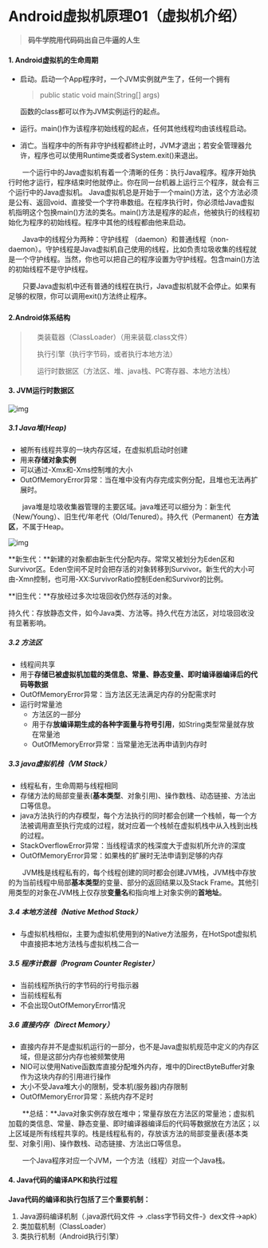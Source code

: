 # Android虚拟机原理01（虚拟机介绍）

> **码牛学院用代码码出自己牛逼的人生**

#### 1. Android虚拟机的生命周期

- 启动。启动一个App程序时，一个JVM实例就产生了，任何一个拥有

  > public static void main(String[] args)

  函数的class都可以作为JVM实例运行的起点。

- 运行。main()作为该程序初始线程的起点，任何其他线程均由该线程启动。

- 消亡。当程序中的所有非守护线程都终止时，JVM才退出；若安全管理器允许，程序也可以使用Runtime类或者System.exit()来退出。

　　一个运行中的Java虚拟机有着一个清晰的任务：执行Java程序。程序开始执行时他才运行，程序结束时他就停止。你在同一台机器上运行三个程序，就会有三个运行中的Java虚拟机。 Java虚拟机总是开始于一个main()方法，这个方法必须是公有、返回void、直接受一个字符串数组。在程序执行时，你必须给Java虚拟机指明这个包换main()方法的类名。main()方法是程序的起点，他被执行的线程初始化为程序的初始线程。程序中其他的线程都由他来启动。

　　Java中的线程分为两种：守护线程 （daemon）和普通线程（non-daemon）。守护线程是Java虚拟机自己使用的线程，比如负责垃圾收集的线程就是一个守护线程。当然，你也可以把自己的程序设置为守护线程。包含main()方法的初始线程不是守护线程。

　　只要Java虚拟机中还有普通的线程在执行，Java虚拟机就不会停止。如果有足够的权限，你可以调用exit()方法终止程序。

###  

#### 2.Android体系结构

> 　 类装载器（ClassLoader）（用来装载.class文件）
>
> 　  执行引擎（执行字节码，或者执行本地方法）
>
> 　 运行时数据区（方法区、堆、java栈、PC寄存器、本地方法栈）

 

#### 3. JVM运行时数据区

![img](https://img-blog.csdnimg.cn/20190429152539760.png?x-oss-process=image/watermark,type_ZmFuZ3poZW5naGVpdGk,shadow_10,text_aHR0cHM6Ly9ibG9nLmNzZG4ubmV0L2xpX3hpYW9fbWluZw==,size_16,color_FFFFFF,t_70)

##### 3.1 Java堆(Heap)

- 被所有线程共享的一块内存区域，在虚拟机启动时创建
- 用来**存储对象实例**
- 可以通过-Xmx和-Xms控制堆的大小
- OutOfMemoryError异常：当在堆中没有内存完成实例分配，且堆也无法再扩展时。

　　java堆是垃圾收集器管理的主要区域。java堆还可以细分为：新生代（New/Young）、旧生代/年老代（Old/Tenured）。持久代（Permanent）在**方法区**，不属于Heap。

![img](https://img-blog.csdnimg.cn/20190429152606825.png?x-oss-process=image/watermark,type_ZmFuZ3poZW5naGVpdGk,shadow_10,text_aHR0cHM6Ly9ibG9nLmNzZG4ubmV0L2xpX3hpYW9fbWluZw==,size_16,color_FFFFFF,t_70)

 

**新生代：**新建的对象都由新生代分配内存。常常又被划分为Eden区和Survivor区。Eden空间不足时会把存活的对象转移到Survivor。新生代的大小可由-Xmn控制，也可用-XX:SurvivorRatio控制Eden和Survivor的比例。

**旧生代：**存放经过多次垃圾回收仍然存活的对象。

持久代：存放静态文件，如今Java类、方法等。持久代在方法区，对垃圾回收没有显著影响。

##### 3.2 方法区

- 线程间共享
- 用于**存储已被虚拟机加载的类信息、常量、静态变量、即时编译器编译后的代码等数据**
- OutOfMemoryError异常：当方法区无法满足内存的分配需求时
- 运行时常量池
  - 方法区的一部分
  - 用于存**放编译期生成的各种字面量与符号引用**，如String类型常量就存放在常量池
  - OutOfMemoryError异常：当常量池无法再申请到内存时

##### 3.3 java虚拟机栈（VM Stack）

- 线程私有，生命周期与线程相同
- 存储方法的局部变量表(**基本类型**、对象引用)、操作数栈、动态链接、方法出口等信息。
- java方法执行的内存模型，每个方法执行的同时都会创建一个栈帧，每一个方法被调用直至执行完成的过程，就对应着一个栈帧在虚拟机栈中从入栈到出栈的过程。
- StackOverflowError异常：当线程请求的栈深度大于虚拟机所允许的深度
- OutOfMemoryError异常：如果栈的扩展时无法申请到足够的内存

　　JVM栈是线程私有的，每个线程创建的同时都会创建JVM栈，JVM栈中存放的为当前线程中局部**基本类型**的变量、部分的返回结果以及Stack Frame。其他引用类型的对象在JVM栈上仅存放**变量名**和指向堆上对象实例的**首地址**。

##### 3.4 本地方法栈（Native Method Stack）

- 与虚拟机栈相似，主要为虚拟机使用到的Native方法服务，在HotSpot虚拟机中直接把本地方法栈与虚拟机栈二合一

##### 3.5 程序计数器（Program Counter Register）

- 当前线程所执行的字节码的行号指示器
- 当前线程私有
- 不会出现OutOfMemoryError情况

##### 3.6 直接内存（Direct Memory）

- 直接内存并不是虚拟机运行的一部分，也不是Java虚拟机规范中定义的内存区域，但是这部分内存也被频繁使用
- NIO可以使用Native函数库直接分配堆外内存，堆中的DirectByteBuffer对象作为这块内存的引用进行操作
- 大小不受Java堆大小的限制，受本机(服务器)内存限制
- OutOfMemoryError异常：系统内存不足时

　　**总结：**Java对象实例存放在堆中；常量存放在方法区的常量池；虚拟机加载的类信息、常量、静态变量、即时编译器编译后的代码等数据放在方法区；以上区域是所有线程共享的。栈是线程私有的，存放该方法的局部变量表(基本类型、对象引用)、操作数栈、动态链接、方法出口等信息。

　　一个Java程序对应一个JVM，一个方法（线程）对应一个Java栈。



#### 4. Java代码的编译APK和执行过程

**Java代码的编译和执行包括了三个重要机制：**

1. Java源码编译机制（.java源代码文件 -> .class字节码文件-》dex文件->apk）
2. 类加载机制（ClassLoader）
3. 类执行机制（Android执行引擎）

 

 
